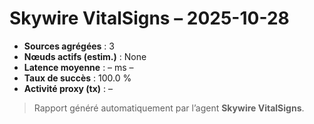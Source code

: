 # Skywire VitalSigns – 2025-10-28

- **Sources agrégées** : 3
- **Nœuds actifs (estim.)** : None
- **Latence moyenne** : – ms
–
- **Taux de succès** : 100.0 %
- **Activité proxy (tx)** : –

> Rapport généré automatiquement par l’agent **Skywire VitalSigns**.